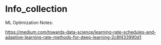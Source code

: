 # Info_collection

ML Optimization Notes:

https://medium.com/towards-data-science/learning-rate-schedules-and-adaptive-learning-rate-methods-for-deep-learning-2c8f433990d1
